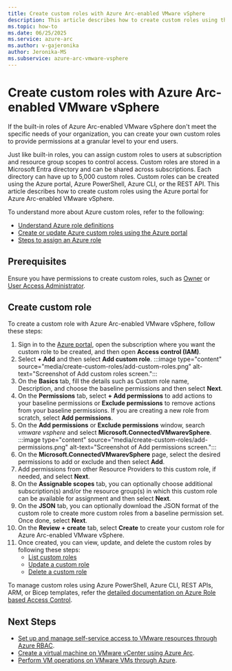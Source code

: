 ```yaml
---
title: Create custom roles with Azure Arc-enabled VMware vSphere
description: This article describes how to create custom roles using the Azure portal for Azure Arc-enabled VMware vSphere. 
ms.topic: how-to
ms.date: 06/25/2025
ms.service: azure-arc
ms.author: v-gajeronika
author: Jeronika-MS
ms.subservice: azure-arc-vmware-vsphere
---
```


# Create custom roles with Azure Arc-enabled VMware vSphere

If the built-in roles of Azure Arc-enabled VMware vSphere don't meet the specific needs of your organization, you can create your own custom roles to provide permissions at a granular level to your end users. 

Just like built-in roles, you can assign custom roles to users at subscription and resource group scopes to control access. Custom roles are stored in a Microsoft Entra directory and can be shared across subscriptions. Each directory can have up to 5,000 custom roles. Custom roles can be created using the Azure portal, Azure PowerShell, Azure CLI, or the REST API. This article describes how to create custom roles using the Azure portal for Azure Arc-enabled VMware vSphere.

To understand more about Azure custom roles, refer to the following:

- [Understand Azure role definitions](/azure/role-based-access-control/role-definitions)
- [Create or update Azure custom roles using the Azure portal](/azure/role-based-access-control/custom-roles-portal)
- [Steps to assign an Azure role](/azure/role-based-access-control/role-assignments-steps)

## Prerequisites

Ensure you have permissions to create custom roles, such as [Owner](/azure/role-based-access-control/built-in-roles#owner) or [User Access Administrator](/azure/role-based-access-control/built-in-roles#user-access-administrator).

## Create custom role

To create a custom role with Azure Arc-enabled VMware vSphere, follow these steps:

1. Sign in to the [Azure portal](https://portal.azure.com/#home), open the subscription where you want the custom role to be created, and then open **Access control (IAM)**.
2. Select **+ Add** and then select **Add custom role**. 
      :::image type="content" source="media/create-custom-roles/add-custom-roles.png" alt-text="Screenshot of Add custom roles screen.":::
3. On the **Basics** tab, fill the details such as Custom role name, Description, and choose the baseline permissions and then select **Next**.
4. On the **Permissions** tab, select **+ Add permissions** to add actions to your baseline permissions or **Exclude permissions** to remove actions from your baseline permissions. If you are creating a new role from scratch, select **Add permissions**.
5. On the **Add permissions** or **Exclude permissions** window, search *vmware vsphere* and select **Microsoft.ConnectedVMwarevSphere**.
      :::image type="content" source="media/create-custom-roles/add-permissions.png" alt-text="Screenshot of Add permissions screen.":::
6. On the **Microsoft.ConnectedVMwarevSphere** page, select the desired permissions to add or exclude and then select **Add**. 
7. Add permissions from other Resource Providers to this custom role, if needed, and select **Next**.
8. On the **Assignable scopes** tab, you can optionally choose additional subscription(s) and/or the resource group(s) in which this custom role can be available for assignment and then select **Next**.
9. On the **JSON** tab, you can optionally download the JSON format of the custom role to create more custom roles from a baseline permission set. Once done, select **Next**.
10. On the **Review + create** tab, select **Create** to create your custom role for Azure Arc-enabled VMware vSphere.
11. Once created, you can view, update, and delete the custom roles by following these steps:
     - [List custom roles](/azure/role-based-access-control/custom-roles-portal#list-custom-roles)
     - [Update a custom role](/azure/role-based-access-control/custom-roles-portal#update-a-custom-role)
     - [Delete a custom role](/azure/role-based-access-control/custom-roles-portal#delete-a-custom-role)

To manage custom roles using Azure PowerShell, Azure CLI, REST APIs, ARM, or Bicep templates, refer the [detailed documentation on Azure Role based Access Control](/azure/role-based-access-control/).

## Next Steps

- [Set up and manage self-service access to VMware resources through Azure RBAC](setup-and-manage-self-service-access.md).
- [Create a virtual machine on VMware vCenter using Azure Arc](quick-start-create-a-vm.md).
- [Perform VM operations on VMware VMs through Azure](perform-vm-ops-through-azure.md).
